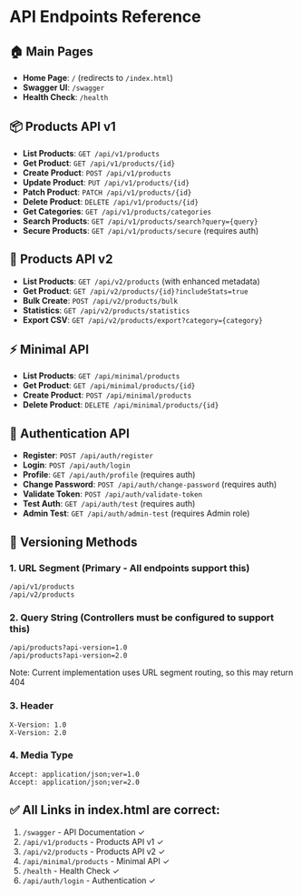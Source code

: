 # API Endpoints Reference

## 🏠 Main Pages
- **Home Page**: `/` (redirects to `/index.html`)
- **Swagger UI**: `/swagger`
- **Health Check**: `/health`

## 📦 Products API v1
- **List Products**: `GET /api/v1/products`
- **Get Product**: `GET /api/v1/products/{id}`
- **Create Product**: `POST /api/v1/products`
- **Update Product**: `PUT /api/v1/products/{id}`
- **Patch Product**: `PATCH /api/v1/products/{id}`
- **Delete Product**: `DELETE /api/v1/products/{id}`
- **Get Categories**: `GET /api/v1/products/categories`
- **Search Products**: `GET /api/v1/products/search?query={query}`
- **Secure Products**: `GET /api/v1/products/secure` (requires auth)

## 🚀 Products API v2
- **List Products**: `GET /api/v2/products` (with enhanced metadata)
- **Get Product**: `GET /api/v2/products/{id}?includeStats=true`
- **Bulk Create**: `POST /api/v2/products/bulk`
- **Statistics**: `GET /api/v2/products/statistics`
- **Export CSV**: `GET /api/v2/products/export?category={category}`

## ⚡ Minimal API
- **List Products**: `GET /api/minimal/products`
- **Get Product**: `GET /api/minimal/products/{id}`
- **Create Product**: `POST /api/minimal/products`
- **Delete Product**: `DELETE /api/minimal/products/{id}`

## 🔐 Authentication API
- **Register**: `POST /api/auth/register`
- **Login**: `POST /api/auth/login`
- **Profile**: `GET /api/auth/profile` (requires auth)
- **Change Password**: `POST /api/auth/change-password` (requires auth)
- **Validate Token**: `POST /api/auth/validate-token`
- **Test Auth**: `GET /api/auth/test` (requires auth)
- **Admin Test**: `GET /api/auth/admin-test` (requires Admin role)

## 🔀 Versioning Methods

### 1. URL Segment (Primary - All endpoints support this)
```
/api/v1/products
/api/v2/products
```

### 2. Query String (Controllers must be configured to support this)
```
/api/products?api-version=1.0
/api/products?api-version=2.0
```
Note: Current implementation uses URL segment routing, so this may return 404

### 3. Header
```
X-Version: 1.0
X-Version: 2.0
```

### 4. Media Type
```
Accept: application/json;ver=1.0
Accept: application/json;ver=2.0
```

## ✅ All Links in index.html are correct:
1. `/swagger` - API Documentation ✓
2. `/api/v1/products` - Products API v1 ✓
3. `/api/v2/products` - Products API v2 ✓
4. `/api/minimal/products` - Minimal API ✓
5. `/health` - Health Check ✓
6. `/api/auth/login` - Authentication ✓
